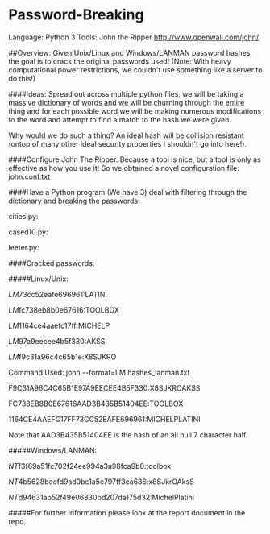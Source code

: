 # Password-Breaking

Language: Python 3
Tools: John the Ripper http://www.openwall.com/john/

##Overview:
Given Unix/Linux and Windows/LANMAN password hashes, the goal is to crack the original passwords used!
(Note: With heavy computational power restrictions, we couldn't use something like a server to do this!)


####Ideas:
Spread out across multiple python files, we will be taking a massive dictionary of words and we will be churning through the entire thing and for each possible word we will be making numerous modifications to the word and attempt to find a match to the hash we were given.

Why would we do such a thing? An ideal hash will be collision resistant (ontop of many other ideal security properties I shouldn't go into here!).

####Configure John The Ripper.
Because a tool is nice, but a tool is only as effective as how you use it!
So we obtained a novel configuration file: john.conf.txt

####Have a Python program (We have 3) deal with filtering through the dictionary and breaking the passwords.

cities.py:

cased10.py:

leeter.py:

####Cracked passwords:

#####Linux/Unix:

$LM$73cc52eafe696961:LATINI

$LM$fc738eb8b0e67616:TOOLBOX

$LM$1164ce4aaefc17ff:MICHELP

$LM$97a9eecee4b5f330:AKSS

$LM$f9c31a96c4c65b1e:X8SJKRO

Command Used: john --format=LM hashes_lanman.txt

F9C31A96C4C65B1E97A9EECEE4B5F330:X8SJKROAKSS

FC738EB8B0E67616AAD3B435B51404EE:TOOLBOX

1164CE4AAEFC17FF73CC52EAFE696961:MICHELPLATINI

Note that AAD3B435B51404EE is the hash of an all null 7 character half.

#####Windows/LANMAN:

$NT$f3f69a51fc702f24ee994a3a98fca9b0:toolbox

$NT$4b5628becfd9ad0bc1a5e797ff3ca686:x8SJkrOAksS

$NT$d94631ab52f49e06830bd207da175d32:MichelPlatini




#####For further information please look at the report document in the repo.
